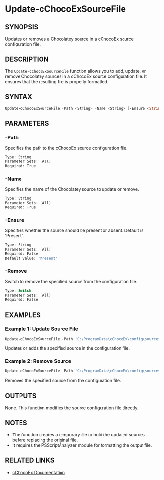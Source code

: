# Update-cChocoExSourceFile

## SYNOPSIS
Updates or removes a Chocolatey source in a cChocoEx source configuration file.

## DESCRIPTION
The `Update-cChocoExSourceFile` function allows you to add, update, or remove Chocolatey sources in a cChocoEx source configuration file. It ensures that the resulting file is properly formatted.

## SYNTAX

```powershell
Update-cChocoExSourceFile -Path <String> -Name <String> [-Ensure <String>] [-Remove <Switch>]
```

## PARAMETERS

### -Path
Specifies the path to the cChocoEx source configuration file.

```powershell
Type: String
Parameter Sets: (All)
Required: True
```

### -Name
Specifies the name of the Chocolatey source to update or remove.

```powershell
Type: String
Parameter Sets: (All)
Required: True
```

### -Ensure
Specifies whether the source should be present or absent. Default is 'Present'.

```powershell
Type: String
Parameter Sets: (All)
Required: False
Default value: 'Present'
```

### -Remove
Switch to remove the specified source from the configuration file.

```powershell
Type: Switch
Parameter Sets: (All)
Required: False
```

## EXAMPLES

### Example 1: Update Source File
```powershell
Update-cChocoExSourceFile -Path 'C:\ProgramData\cChocoEx\config\sources.psd1' -Name 'chocolatey' -Source 'https://chocolatey.org/api/v2/' -Priority 0
```
Updates or adds the specified source in the configuration file.

### Example 2: Remove Source
```powershell
Update-cChocoExSourceFile -Path 'C:\ProgramData\cChocoEx\config\sources.psd1' -Name 'internal' -Remove
```
Removes the specified source from the configuration file.

## OUTPUTS
None. This function modifies the source configuration file directly.

## NOTES
- The function creates a temporary file to hold the updated sources before replacing the original file.
- It requires the PSScriptAnalyzer module for formatting the output file.

## RELATED LINKS
- [cChocoEx Documentation](https://github.com/jyonke/cChocoEx)